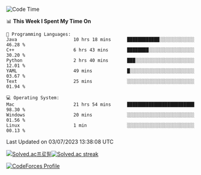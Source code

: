 
<!--START_SECTION:waka-->
![Code Time](http://img.shields.io/badge/Code%20Time-2%2C793%20hrs%2047%20mins-blue)

📊 **This Week I Spent My Time On** 

```text
💬 Programming Languages: 
Java                     10 hrs 18 mins      ████████████░░░░░░░░░░░░░   46.28 % 
C++                      6 hrs 43 mins       ████████░░░░░░░░░░░░░░░░░   30.20 % 
Python                   2 hrs 40 mins       ███░░░░░░░░░░░░░░░░░░░░░░   12.01 % 
YAML                     49 mins             █░░░░░░░░░░░░░░░░░░░░░░░░   03.67 % 
Text                     25 mins             ░░░░░░░░░░░░░░░░░░░░░░░░░   01.94 % 

💻 Operating System: 
Mac                      21 hrs 54 mins      █████████████████████████   98.30 % 
Windows                  20 mins             ░░░░░░░░░░░░░░░░░░░░░░░░░   01.56 % 
Linux                    1 min               ░░░░░░░░░░░░░░░░░░░░░░░░░   00.13 % 
```


 Last Updated on 03/07/2023 13:38:08 UTC
<!--END_SECTION:waka-->


[![Solved.ac프로필](http://mazassumnida.wtf/api/generate_badge?boj=hckim96)](https://solved.ac/hckim96)[![Solved.ac streak](http://mazandi.herokuapp.com/api?handle=hckim96&theme=dark)](https://solved.ac/hckim96)


[![CodeForces Profile](https://cf.leed.at?id=hckim96)](https://codeforces.com/profile/hckim96)

